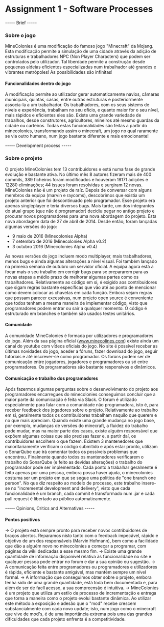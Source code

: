 # Assignment 1 - Software Processes #


----- Brief -----


### Sobre o jogo ###

MineColonies é uma modificação do famoso jogo "Minecraft" da Mojang. Esta modificação permite a simulação de uma cidade através
da adição de estruturas e trabalhadores NPC (Non Player Characters) que podem ser controlados pelo utilizador. Tal liberdade permite
a construção desde pequenas aldeias eficientes especializadas num trabalhador até grandes e vibrantes metrópoles! As possibilidades
são infinitas!

#### Funcionalidades dentro do jogo ####

A modificação permite ao utilizador gerar automaticamente navios, câmaras municipais, quintas, casas, entre outras estruturas e posteriormente associa-la a um trabalhador. Os trabalhadores, com os seus sistems de niveis e experiência, trabalham no seu ofício, e quanto maior for o seu nível, mais rápidos e eficientes eles são. Existe uma grande variedade de trabalhos, desde construtores, agricultores, mineiros até mesmo guardas da cidade ou carteiros.
Todas estas funcionalidades são feitas a partir do minecolonies, transformando assim o minecraft, um jogo no qual raramente se via outro humano, num jogo bastante diferente e mais emocionante!


----- Development process -----


### Sobre o projeto ###

O projeto MineColonies tem 13 contribuidores e está numa fase de grande evolução e bastante ativa. No último mês 8 autores fizeram mais de 400 commits, 389 ficheiros foram modificados e houveram 18171 adições e 12280 eliminações; 44 issues foram resolvidas e surgiram 12 novas. 
MineColonies não é um projeto de raíz. Depois de conversar com alguns membros da equipa (marvin e raycoms), descobrimos que existia um projeto anterior 
que foi descontinuado pelo programador. Esse projeto era apenas singleplayer e teria diversos bugs. Mais tarde, um dos integrantes do atual grupo (que não é
programador) decidiu pegar no antigo projeto e procurar novos programadores para uma nova abordagem do projeto. Esta nova abordagem data de 27 de abril de 2014.
Desde então, foram lançadas algumas versões do jogo:
 * 9 maio de 2016 (Minecolonies Alpha)
 * 7 setembro de 2016 (Minecolonies Alpha v0.2)
 * 3 outubro 2016 (Minecolonies Alpha v0.4)
 
As novas versões do jogo incluem modo multiplayer, mais trabalhadores, menos bugs e ainda algumas alterações a nível visual. Foi também lançado na primeira semana de outubro um servidor oficial.
A equipa agora está a focar mais o seu trabalho em corrigir bugs para se prepararem para as novas etapas a médio prazo de melhorar algumas partes como os trabalhadores.
Relativamente ao código em si, é exigido aos contribuidores que sigam regras bastante específicas que vão até ao ponto de mencionar como devem colocar as chavetas em cada função. Embora sejam regras que possam parecer excessivas, num projeto open source é conveniente que todos tenham a mesma maneira de implementar código, visto que programadores podem entrar ou sair a qualquer momento. O código é estruturado em branches e também são usados testes unitários.

#### Comunidade ####

A comunidade MineColonies é formada por utilizadores e programadores do jogo. Além da sua página oficial (www.minecolines.com) existe ainda um canal do youtube 
com vídeos oficiais do jogo. No site é possível receber as últimas novidades do jogo, aceder a fóruns, fazer download do jogo, seguir tutoriais e até inscrever-se
como programador.
Os forúns podem ser de comunicação entre jogadores, jogadores e programadores ou só entre programadores. Os programadores são bastante responsivos e dinâmicos.

#### Comunicação e trabalho dos programadores ####

Após fazermos algumas perguntas sobre o desenvolvimento do projeto aos programadores encarregues do minecolonies conseguimos concluir que a maior parte da comunicação é feita via Slack. O forum é utilizado especialmente para falar com a comunidade não programadora, isto é, para receber feedback dos jogadores sobre o projeto.
Relativamente ao trabalho em si, geralmente todos os contribuidores trabalham naquilo que querem e no que mais apreciam. Quando existe uma grande mudança no jogo base, por exemplo, mudanças de versões do minecraft, a fluidez do trabalho pode mudar, mas na maior parte dos casos, existe alguém responsável que expõem algumas coisas que são precisas fazer e, a partir daí, os contribuidores escolhem o que fazem.
Existem 3 mantenedores que maioritariamente verificam o código submitido e após estar pronto, utilizam o SonarQube que irá comentar todos os possíveis problemas que encontrou. Finalmente quando todos os mantenedores verificarem o trabalho do SonarQube (e feito as devidas alterações) o trabalho do programador pode ser implementado.
Cada ponto a trabalhar geralmente é feito apenas por uma pessoa, embora possa haver ajuda, o minecolonies costuma ser um projeto em que se segue uma política de "one branch one person".
No que diz respeito ao modelo de processo, este trabalho insere-se no "incremental development and delivery", visto que cada funcionalidade é um branch, cada commit é transformado num .jar e cada pull request é libertado ao público automaticamente.


----- Opinions, Critics and Alternatives -----


#### Pontos positivos ####

-> O projeto está sempre pronto para receber novos contribuidores de braços abertos. Reparamos nisto tanto com o feedback impecável, rápido e objetivo de um dos responsáveis (Marvin Hofmann), bem como a facilidade que dão a alguém novo no minecolonies a começar a programar, com páginas da wiki dedicadas a esse mesmo fim.
-> Existe uma grande quantidade de informação disponível relativa às funcionalidade no site e qualquer pessoa pode entrar no forum e dar a sua opinião ou sugestão.
-> A comunicação feita entre programadores ou programadores e utilizadores é rápida, eficiente e bastante amigável, mas mantém sempre um nível formal.
-> A informação que conseguimos obter sobre o projeto, embora tenha sido de uma grande quantidade, está toda bem documentada e, para além de ser de facíl acesso, a sua compreensão é intuitiva.
-> MineColonies é um projeto que utiliza um estilo de processo de incrementação e entrega que torna a maneira como o projeto evolui bastante dinâmica. Ao utilizar este método a exposição e adesão que o "mod" recebe crescem substancialmente com cada novo update; isto, num jogo como o minecraft que vive de mod's, é de uma importância extrema pois uma das grandes dificuldades que cada projeto enfrenta é a competitividade.